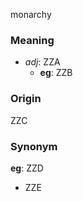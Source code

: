 monarchy
### Meaning
+ _adj_: ZZA
    + __eg__: ZZB

### Origin

ZZC

### Synonym

__eg__: ZZD

+ ZZE


